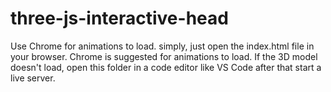 # three-js-interactive-head
Use Chrome for animations to load. 
simply, just open the index.html file in your browser. Chrome is suggested for animations to load. If the 3D model doesn't load, open this folder in a code editor like VS Code after that start a live server. 
